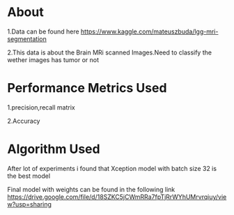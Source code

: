 # About

1.Data can be found here
https://www.kaggle.com/mateuszbuda/lgg-mri-segmentation

2.This data is about the Brain MRi scanned Images.Need to classify the wether images has  tumor or not
  
 # Performance Metrics Used
 
 1.precision,recall matrix
 
 2.Accuracy

# Algorithm Used
After lot of experiments i found that Xception model with batch size 32 is the best model

Final model with weights can be found in the following link https://drive.google.com/file/d/18SZKC5jCWmRRa7fpTjRrWYhUMrvrqiuy/view?usp=sharing
